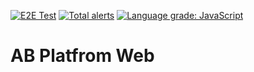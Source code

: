 [![E2E Test](https://github.com/digi-serve/ab_platform_web/actions/workflows/e2e-test.yml/badge.svg)](https://github.com/digi-serve/ab_platform_web/actions/workflows/e2e-test.yml)
[![Total alerts](https://img.shields.io/lgtm/alerts/g/digi-serve/ab_platform_web.svg?logo=lgtm&logoWidth=18)](https://lgtm.com/projects/g/digi-serve/ab_platform_web/alerts/)
[![Language grade: JavaScript](https://img.shields.io/lgtm/grade/javascript/g/digi-serve/ab_platform_web.svg?logo=lgtm&logoWidth=18)](https://lgtm.com/projects/g/digi-serve/ab_platform_web/context:javascript)
# AB Platfrom Web
